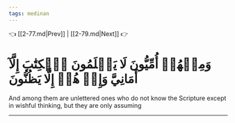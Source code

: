 ```yaml
---
tags: medinan
---
```


👈 [[2-77.md|Prev]] | [[2-79.md|Next]] 👉

# وَمِنۡهُمۡ أُمِّيُّونَ لَا يَعۡلَمُونَ ٱلۡكِتَٰبَ إِلَّآ أَمَانِيَّ وَإِنۡ هُمۡ إِلَّا يَظُنُّونَ

And among them are unlettered ones who do not know the Scripture except in wishful thinking, but they are only assuming

---

